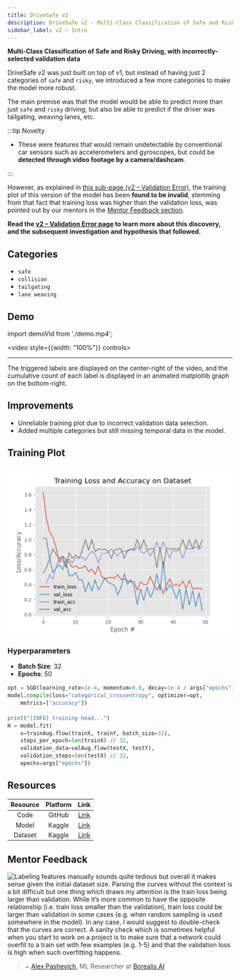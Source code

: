 ```yaml
---
title: DriveSafe v2
description: DriveSafe v2 - Multi-Class Classification of Safe and Risky Driving, with incorrectly-selected validation data
sidebar_label: v2 – Intro
---
```


**Multi-Class Classification of Safe and Risky Driving, with incorrectly-selected validation data**

DriveSafe v2 was just built on top of v1, but instead of having just 2 categories of `safe` and `risky`, we introduced a few more categories to make the model more robust.

The main premise was that the model would be able to predict more than just `safe` and `risky` driving, but also be able to predict if the driver was tailgating, weaving lanes, etc.

:::tip Novelty

- These were features that would remain undetectable by conventional car sensors such as accelerometers and gyroscopes, but could be **detected through video footage by a camera/dashcam**.

:::

However, as explained in [this sub-page (v2 – Validation Error)](../02-validation-error/index.md), the training plot of this version of the model has been **found to be invalid**, stemming from that fact that training loss was higher than the validation loss, was pointed out by our mentors in the [Mentor Feedback section](#mentor-feedback).

**Read the [v2 – Validation Error page](../02-validation-error/index.md) to learn more about this discovery, and the subsequent investigation and hypothesis that followed.**

## Categories

- `safe`
- `collision`
- `tailgating`
- `lane weaving`

## Demo

import demoVid from './demo.mp4';

<video style={{width: "100%"}} controls>
  <source src={demoVid}/>
</video>

---

The triggered labels are displayed on the center-right of the video, and the cumulative count of each label is displayed in an animated matplotlib graph on the bottom-right.

## Improvements

- Unreliable training plot due to incorrect validation data selection.
- Added multiple categories but still missing temporal data in the model.

## Training Plot

![training_plot](training_plot.png)

### Hyperparameters

- **Batch Size**: 32
- **Epochs**: 50

```python
opt = SGD(learning_rate=1e-4, momentum=0.9, decay=1e-4 / args["epochs"])
model.compile(loss="categorical_crossentropy", optimizer=opt,
	metrics=["accuracy"])

print("[INFO] training head...")
H = model.fit(
	x=trainAug.flow(trainX, trainY, batch_size=32),
	steps_per_epoch=len(trainX) // 32,
	validation_data=valAug.flow(testX, testY),
	validation_steps=len(testX) // 32,
	epochs=args["epochs"])
```

## Resources

| **Resource** | **Platform** |                              **Link**                             |
|:------------:|:------------:|:-----------------------------------------------------------------:|
|     Code     |    GitHub    |          [Link](https://github.com/voidranjer/DriveSafe)          |
|     Model    |    Kaggle    |     [Link](https://www.kaggle.com/models/voidranjer/drivesafe)    |
|    Dataset   |    Kaggle    | [Link](https://www.kaggle.com/datasets/voidranjer/drivesafe/data) |

## Mentor Feedback

![Labeling features manually sounds quite tedious but overall it makes sense given the initial dataset size. Parsing the curves without the context is a bit difficult but one thing which draws my attention is the train loss being larger than validation. While it’s more common to have the opposite relationship (i.e. train loss smaller than the validation), train loss could be larger than validation in some cases (e.g. when random sampling is used somewhere in the model). In any case, I would suggest to double-check that the curves are correct. A sanity check which is sometimes helpful when you start to work on a project is to make sure that a network could overfit to a train set with few examples (e.g. 1-5) and that the validation loss is high when such overfitting happens.](slack_screnshot.png)


> ~ [Alex Pashevich](https://www.linkedin.com/in/alexpashevich/), ML Researcher at [Borealis AI](https://www.borealisai.com/)
